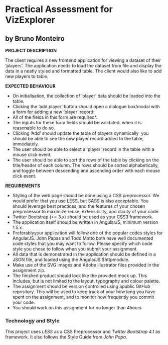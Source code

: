 # Practical Assessment for VizExplorer
## by Bruno Monteiro

**PROJECT DESCRIPTION**

The client requires a new front­end application for viewing a dataset of their ‘players’. The application needs to load the dataset from file and display the data in a neatly styled and formatted table. The client would also like to add new players to table.

**EXPECTED BEHAVIOUR**
* On initialisation, the collection of ‘player’ data should be loaded into the table.
* Clicking the ‘add player’ button should open a dialogue box/modal with a form for adding a new ‘player’ record:
* All of the fields in this form are required*.
* The inputs for these form fields should be validated, when it is reasonable to do
so.
* Clicking ‘Add’ should update the table of players dynamically ­ you should be
able to see the new player record added to the table, immediately.
* The user should be able to select a ‘player’ record in the table with a mouse click event.
* The user should be able to sort the rows of the table by clicking on the title/header of each column. The rows should be sorted alphabetically, and toggle between descending and ascending order with each mouse click event.

**REQUIREMENTS**
* Styling of the web page should be done using a CSS preprocessor. We would prefer that you use LESS, but SASS is also acceptable. You should leverage best practices, and the features of your chosen preprocessor to maximize reuse, extensibility, and clarity of your code.
* Twitter Bootstrap (>= 3.x) should be used as your CSS3 framework.
* The application itself should be written in AngularJS, minimum version 1.5.x.
* Preferably​your application will follow one of the popular codes styles for AngularJS. John Papas and Todd Motto both have well documented code styles that you may want to follow. P​lease specify which code style you chose to follow when you submit your assignment.
* All data that is demonstrated in the application should be defined in a JSON file, and loaded using the AngularJS $​http​module.
* Make use of the SVG images and Adobe Illustrator files provided in the assignment zip.
* The finished product should look like the provided mock up. This includes, but is not limited to the layout, typography and colour palette.
* The assignment should be version controlled using a​public GitHub​repository. This will be used to keep track of your how long you have spent on the assignment, and to monitor how frequently you commit your code.
* You should work on this assignment for no longer than 4​hours

### Technology and Style

This project uses *LESS* as a CSS Preprocessor and *Twitter Bootstrap 4.1* as framework. It also follows the Style Guide from *John Papa*.